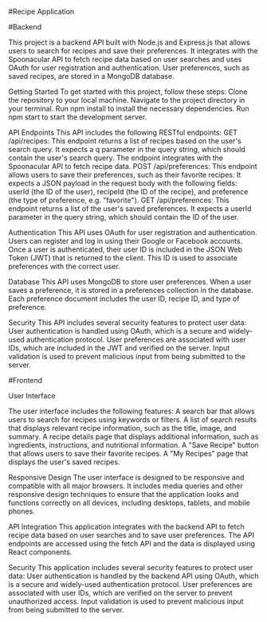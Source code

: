 #Recipe Application

#Backend

This project is a backend API built with Node.js and Express.js that allows users to search for recipes and save their preferences. It integrates with the Spoonacular API to fetch recipe data based on user searches and uses OAuth for user registration and authentication. User preferences, such as saved recipes, are stored in a MongoDB database.

Getting Started
To get started with this project, follow these steps:
Clone the repository to your local machine.
Navigate to the project directory in your terminal.
Run npm install to install the necessary dependencies.
Run npm start to start the development server.


API Endpoints
This API includes the following RESTful endpoints:
GET /api/recipes: This endpoint returns a list of recipes based on the user's search query. It expects a q parameter in the query string, which should contain the user's search query. The endpoint integrates with the Spoonacular API to fetch recipe data.
POST /api/preferences: This endpoint allows users to save their preferences, such as their favorite recipes. It expects a JSON payload in the request body with the following fields: userId (the ID of the user), recipeId (the ID of the recipe), and preference (the type of preference, e.g. "favorite").
GET /api/preferences: This endpoint returns a list of the user's saved preferences. It expects a userId parameter in the query string, which should contain the ID of the user.


Authentication
This API uses OAuth for user registration and authentication. Users can register and log in using their Google or Facebook accounts. Once a user is authenticated, their user ID is included in the JSON Web Token (JWT) that is returned to the client. This ID is used to associate preferences with the correct user.


Database
This API uses MongoDB to store user preferences. When a user saves a preference, it is stored in a preferences collection in the database. Each preference document includes the user ID, recipe ID, and type of preference.


Security
This API includes several security features to protect user data:
User authentication is handled using OAuth, which is a secure and widely-used authentication protocol.
User preferences are associated with user IDs, which are included in the JWT and verified on the server.
Input validation is used to prevent malicious input from being submitted to the server.




#Frontend

User Interface

The user interface includes the following features:
A search bar that allows users to search for recipes using keywords or filters.
A list of search results that displays relevant recipe information, such as the title, image, and summary.
A recipe details page that displays additional information, such as ingredients, instructions, and nutritional information.
A "Save Recipe" button that allows users to save their favorite recipes.
A "My Recipes" page that displays the user's saved recipes.


Responsive Design
The user interface is designed to be responsive and compatible with all major browsers. It includes media queries and other responsive design techniques to ensure that the application looks and functions correctly on all devices, including desktops, tablets, and mobile phones.

API Integration
This application integrates with the backend API to fetch recipe data based on user searches and to save user preferences. The API endpoints are accessed using the fetch API and the data is displayed using React components.


Security
This application includes several security features to protect user data:
User authentication is handled by the backend API using OAuth, which is a secure and widely-used authentication protocol.
User preferences are associated with user IDs, which are verified on the server to prevent unauthorized access.
Input validation is used to prevent malicious input from being submitted to the server.
